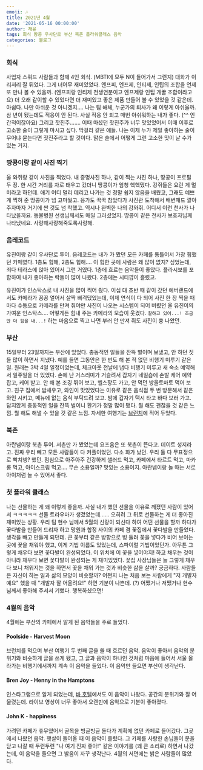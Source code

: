 ```yaml
---
emoji: 🎶
title: 2021년 4월
date: '2021-05-16 00:00:00'
author: 채윤
tags: 회식 땅콩 우사단로 부산 북촌 플라워클래스 음악
categories: 블로그
---
```


### 회식

사업자 스쿼드 사람들과 함께 4인 회식. (MBTI에 모두 N이 들어가서 그런지) 대화가 이리저리 잘 튀었다. 그게 너어무 재미있었다. 엔프피, 엔프제, 인티제, 인팁의 조합을 언제 또 만나 볼 수 있을까. (엔프피랑 인티제 천생연분이고 엔프제랑 인팁 개꿀 조합이라고요) 더 오래 같이할 수 있었다면 더 재미있고 좋은 제품 만들어 볼 수 있었을 것 같은데. 아쉽다. 나만 아쉬운 것 아니겠지.... 나는 팀 해체, 누군가의 퇴사가 왜 이렇게 아쉬울까. 삼 년이 됐는데도 적응이 안 된다. 사실 적응 안 되고 매번 아쉬워하는 내가 좋다. (^^ 인간적이잖아요) 그리고 잣진주....... 이때 마셨던 잣진주가 너무 맛있었어서 이때 이후로 고소한 술이 그렇게 마시고 싶다. 막걸리 같은 애들. 나는 이제 누가 제일 좋아하는 술이 무어냐 묻는다면 잣진주라고 할 것이다. 맑은 술에서 어떻게 그런 고소한 맛이 날 수가 있는 거지.

### 땅콩이랑 같이 사진 찍기

울 와쥐랑 같이 사진을 찍었다. 내 증명사진 하나, 같이 찍는 사진 하나, 땅콩이 프로필 두 장. 한 시간 거리를 차로 태우고 갔더니 땅콩이가 엄청 헥헥댔다. 강쥐들은 요런 게 멀미라고 하던데. 애기 어디 멀리 데리고 나가는 것 정말 쉽지 않음을 배웠고, 그래도 예쁘게 찍혀 준 땅콩이가 넘 고마웠고. 응가도 꾹꾹 참았다가 사진관 도착해서 배변패드 깔아 주자마자 거기에 싼 것도 넘 착했고. 역시나 완벽한 나의 강와쥐. 어디서 이런 천사가 나타났을까요. 동물병원 선생님께서도 매일 그러셨었지. 땅콩이 같은 천사가 보호자님께 나타났네요. 사랑해사랑해죽도록사랑해.

### 음레코드

유진이랑 같이 우사단로 투어. 음레코드는 내가 가 봤던 모든 카페를 통틀어서 가장 힙했던 카페였다. 1층도 힙해, 2층도 힙해.... 이 힙한 곳에 사람은 왜 많이 없지? 싶었는데, 죄다 테라스에 앉아 있어서 그런 거였다. 1층에 흐르는 음악들이 좋았다. 플라시보를 포함하여 내가 좋아하는 락들이 많이 나왔다. 2층에는 시티팝이 흘렀고.

유진이가 인스탁스로 내 사진을 많이 찍어 줬다. 이십 대 초반 때 같이 갔던 에버랜드에서도 카메라가 꽁꽁 얼어서 살짝 삐걱댔었는데, 이제 연식이 다 되어 사진 한 장 찍을 때마다 수동으로 카메라를 만져 줘야만 사진이 나오는 시스템이 되어 버렸던 울 유진이의 가여운 인스탁스.... 어떻게든 힘내 주는 카메라의 모습이 웃겼다. `잘하고 있어...! 조금만 더 힘을 내...!` 하는 마음으로 찍고 나면 부러 안 만져 줘도 사진이 쓩 나왔던.

### 부산

15일부터 23일까지는 부산에 있었다. 충동적인 일들을 잔뜩 벌이며 보냈고, 안 하던 짓들 많이 하면서 지냈다. 예를 들면 그동안은 한 번도 해 본 적 없던 비행기 미루기 같은 일. 원래는 3박 4일 일정이었는데, 체크아웃 전날에 냅다 비행기 미루고 새 숙소 예약해서 일주일을 더 있었다. 손에 난 거스러미가 거슬려서 갑자기 네일숍에 손발 케어 예약 잡고, 케어 받고. 안 해 본 조깅 뛰어 보고, 헬스장도 가고, 안 먹던 방울토마토 먹어 보고. 친구 집에서 밤새우고, 와인이 맛있었다는 이유로 같은 음식점 두 번 방문해서 같은 와인 시키고, 메뉴에 없는 음식 부탁드려 보고. 밤에 갑자기 택시 타고 바다 보러 가고. 답지않게 충동적인 일을 잔뜩 벌이니 환기가 정말 많이 됐다. 뭘 해도 괜찮을 것 같은 느낌. 뭘 해도 해낼 수 있을 것 같은 느낌. 자세한 여행기는 [브런치](https://brunch.co.kr/magazine/living-travel)에 적어 두었다.

### 북촌

아란넴이랑 북촌 투어. 서촌만 가 봤었는데 요즈음은 또 북촌이 뜬다고. 데이트 성지라고. 진짜 우리 빼고 모든 사람들이 다 커플이었던. 다소 화가 났던. 우리 둘 다 무표정으로 빡치넹? 했던. 점심으로 아주아주 건강하게 샐러드 먹고, 카페에서 타르트 먹고, 마카롱 먹고, 아이스크림 먹고.... 무슨 소용일까? 맛있는 소용이지. 아란넴이랑 놀 때는 서로 아이처럼 놀 수 있어서 좋다.

### 첫 플라워 클래스

나는 선물하는 게 왜 이렇게 좋을까. 사실 내가 했던 선물을 이유로 깨졌던 사람이 있어서 ㅋㅋㅋㅋㅋ 선물 트라우마가 생겼었는데...... 오히려 그 뒤로 선물하는 게 더 좋아진 재미있는 상황. 우리 팀 현수 님께서 5월의 신랑이 되신다 하여 어떤 선물을 할까 하다가 꽃다발을 만들어 드리자 하고 망원과 합정 사이의 카페 겸 꽃집에서 꽃다발을 만들었다. 생각을 빼고 만들게 되던데. 큰 꽃부터 같은 방향으로 빙 둘러 꽃을 넣다가 비어 보이는 곳에 꽃을 채워야 했고, 이게 기법 이름도 있었는데, 스파이럴 기법이었던가. 아무튼 그렇게 채우다 보면 꽃다발이 완성되었다. 이 위치에 이 꽃을 넣어야지! 하고 채우는 것이 아니라 채우다 보면 꽃다발이 완성되는 게 재미있었다. 꽃집 사장님들은 늘 그렇게 채우다 보니 채워지는 것을 하면서 꽃을 채워 가는 것과 비슷한 삶을 살까? 궁금하다. 사람들은 자신이 하는 일과 삶의 모양이 비슷할까? 어쩐지 나는 처음 보는 사람에게 "저 개발자예요" 했을 때 "개발자 잘 어울려요!" 하면 기분이 나쁜데. (?) 어쨌거나 저쨌거나 현수 님께서 좋아해 주셔서 기뻤다. 행복하셨으면!

### 4월의 음악

4월에는 부산의 카페에서 알게 된 음악들을 주로 들었다.

#### Poolside - Harvest Moon

브런치를 먹으며 부산 여행기 두 번째 글을 쓸 때 흐르던 음악. 음악이 좋아서 음악의 분위기와 비슷하게 글을 쓰게 됐고, 그 글과 음악이 하나인 것처럼 마음에 들어서 서울 올라가는 비행기에서까지 계속 이 음악을 들었다. 이 음악만 들으면 부산이 생각난다.

#### Bren Joy - Henny in the Hamptons

인스타그램으로 알게 되었는데, [바 호텔](http://naver.me/GfaMl6Pb)에서도 이 음악이 나왔다. 공간의 분위기와 잘 어울렸는데. 라이브 영상이 너무 좋아서 오랜만에 음악으로 기분이 좋아졌다.

#### John K - happiness

가려던 카페가 휴무였어서 골목을 빙글빙글 돌다가 계획에 없던 카페로 들어갔다. 그곳에서 나왔던 음악. 햇살이 들어올 때 이 음악이 흘렀다. 그 카페를 사랑한 손님들이 문을 닫고 나갈 때 두런두런 "나 여기 진짜 좋아!" 같은 이야기를 (꽤 큰 소리로) 하면서 나갔는데, 이 음악을 들으면 그 밝음이 자꾸 생각난다. 4월의 서면에는 밝은 사람들이 많았다.
